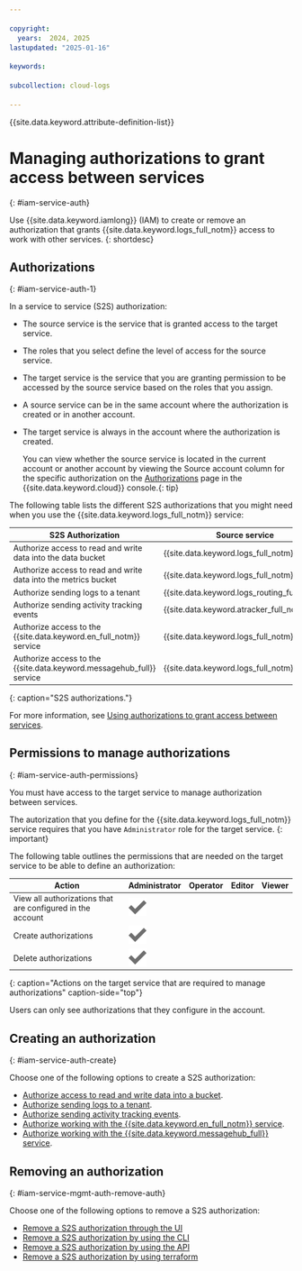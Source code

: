 ```yaml
---

copyright:
  years:  2024, 2025
lastupdated: "2025-01-16"

keywords:

subcollection: cloud-logs

---
```


{{site.data.keyword.attribute-definition-list}}

# Managing authorizations to grant access between services
{: #iam-service-auth}

Use {{site.data.keyword.iamlong}} (IAM) to create or remove an authorization that grants {{site.data.keyword.logs_full_notm}} access to work with other services.
{: shortdesc}


## Authorizations
{: #iam-service-auth-1}

In a service to service (S2S) authorization:
- The source service is the service that is granted access to the target service.
- The roles that you select define the level of access for the source service.
- The target service is the service that you are granting permission to be accessed by the source service based on the roles that you assign.
- A source service can be in the same account where the authorization is created or in another account.
- The target service is always in the account where the authorization is created.

    You can view whether the source service is located in the current account or another account by viewing the Source account column for the specific authorization on the [Authorizations](/iam/authorizations) page in the {{site.data.keyword.cloud}} console.{: tip}

The following table lists the different S2S authorizations that you might need when you use the {{site.data.keyword.logs_full_notm}} service:

| S2S Authorization | Source service | Target service |
|-------------------|----------------|----------------|
| Authorize access to read and write data into the data bucket | {{site.data.keyword.logs_full_notm}} | {{site.data.keyword.cos_full_notm}} |
| Authorize access to read and write data into the metrics bucket | {{site.data.keyword.logs_full_notm}} | {{site.data.keyword.cos_full_notm}} |
| Authorize sending logs to a tenant | {{site.data.keyword.logs_routing_full_notm}} | {{site.data.keyword.logs_full_notm}} |
| Authorize sending activity tracking events | {{site.data.keyword.atracker_full_notm}} | {{site.data.keyword.logs_full_notm}} |
| Authorize access to the {{site.data.keyword.en_full_notm}} service | {{site.data.keyword.logs_full_notm}} | {{site.data.keyword.en_full_notm}} |
| Authorize access to the {{site.data.keyword.messagehub_full}} service | {{site.data.keyword.logs_full_notm}} | {{site.data.keyword.messagehub_full}} |
{: caption="S2S authorizations."}

For more information, see [Using authorizations to grant access between services](/docs/account?topic=account-serviceauth).



## Permissions to manage authorizations
{: #iam-service-auth-permissions}

You must have access to the target service to manage authorization between services.

The autorization that you define for the {{site.data.keyword.logs_full_notm}} service requires that you have `Administrator` role for the target service.
{: important}

The following table outlines the permissions that are needed on the target service to be able to define an authorization:

| Action              | Administrator | Operator | Editor | Viewer |
|---------------------|---------------|----------|--------|--------|
| View all authorizations that are configured in the account | ![Checkmark icon](/icons/checkmark-icon.svg "checkmark") | | | |
| Create authorizations | ![Checkmark icon](/icons/checkmark-icon.svg "checkmark") | | | |
| Delete authorizations | ![Checkmark icon](/icons/checkmark-icon.svg "checkmark") | | | |
{: caption="Actions on the target service that are required to manage authorizations" caption-side="top"}

Users can only see authorizations that they configure in the account.

## Creating an authorization
{: #iam-service-auth-create}

Choose one of the following options to create a S2S authorization:

- [Authorize access to read and write data into a bucket](/docs/cloud-logs?topic=cloud-logs-iam-service-auth-cos).
- [Authorize sending logs to a tenant](/docs/cloud-logs?topic=cloud-logs-iam-service-auth-logs-routing).
- [Authorize sending activity tracking events](/docs/cloud-logs?topic=cloud-logs-iam-service-auth-atracker).
- [Authorize working with the {{site.data.keyword.en_full_notm}} service](/docs/cloud-logs?topic=cloud-logs-iam-service-auth-en).
- [Authorize working with the {{site.data.keyword.messagehub_full}} service](/docs/cloud-logs?topic=cloud-logs-iam-service-auth-es).



## Removing an authorization
{: #iam-service-mgmt-auth-remove-auth}

Choose one of the following options to remove a S2S authorization:
- [Remove a S2S authorization through the UI](/docs/cloud-logs?topic=cloud-logs-iam-service-auth-remove-auth&interface=ui)
- [Remove a S2S authorization by using the CLI](/docs/cloud-logs?topic=cloud-logs-iam-service-auth-remove-auth&interface=cli)
- [Remove a S2S authorization by using the API](/docs/cloud-logs?topic=cloud-logs-iam-service-auth-remove-auth&interface=api)
- [Remove a S2S authorization by using terraform](/docs/cloud-logs?topic=cloud-logs-iam-service-auth-remove-auth&interface=terraform)
